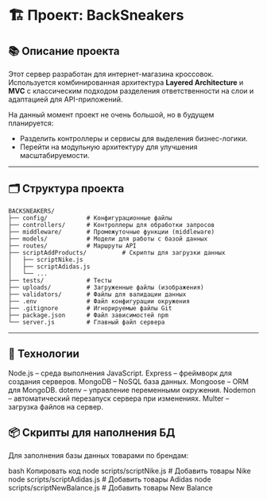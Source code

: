 # 🏗️ Проект: BackSneakers

## 📚 Описание проекта

Этот сервер разработан для интернет-магазина кроссовок. Используется комбинированная архитектура **Layered Architecture** и **MVC** с классическим подходом разделения ответственности на слои и адаптацией для API-приложений. 

На данный момент проект не очень большой, но в будущем планируется:
- Разделить контроллеры и сервисы для выделения бизнес-логики.
- Перейти на модульную архитектуру для улучшения масштабируемости.

---

## 🗂️ **Структура проекта**

```plaintext
BACKSNEAKERS/
├── config/           # Конфигурационные файлы
├── controllers/      # Контроллеры для обработки запросов
├── middleware/       # Промежуточные функции (middleware)
├── models/           # Модели для работы с базой данных
├── routes/           # Маршруты API
├── scriptAddProducts/          # Скрипты для загрузки данных
│   ├── scriptNike.js
│   ├── scriptAdidas.js
│   └── ...
├── tests/            # Тесты
├── uploads/          # Загруженные файлы (изображения)
├── validators/       # Файлы для валидации данных
├── .env              # Файл конфигурации окружения
├── .gitignore        # Игнорируемые файлы Git
├── package.json      # Файл зависимостей npm
└── server.js         # Главный файл сервера
```
 
---

## 🚀 **Технологии**

Node.js – среда выполнения JavaScript.
Express – фреймворк для создания серверов.
MongoDB – NoSQL база данных.
Mongoose – ORM для MongoDB.
dotenv – управление переменными окружения.
Nodemon – автоматический перезапуск сервера при изменениях.
Multer – загрузка файлов на сервер.

## 📦 Скрипты для наполнения БД
Для заполнения базы данных товарами по брендам:

bash
Копировать код
node scripts/scriptNike.js       # Добавить товары Nike
node scripts/scriptAdidas.js     # Добавить товары Adidas
node scripts/scriptNewBalance.js # Добавить товары New Balance